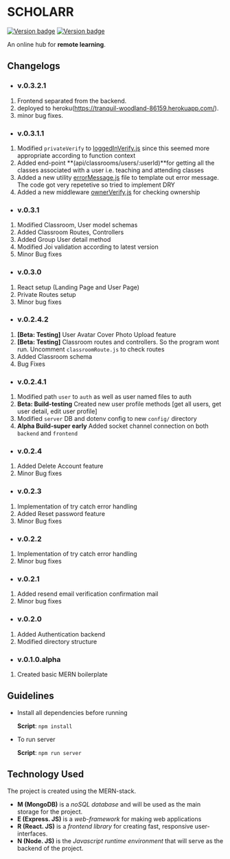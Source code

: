 # SCHOLARR

[![Version badge](https://img.shields.io/badge/Version-v.0.3.1-green.svg)](https://shields.io/) [![Version badge](https://img.shields.io/badge/Build-testing-red.svg)](https://shields.io/)

An online hub for **remote learning**.

## Changelogs

- ### v.0.3.2.1

1. Frontend separated from the backend.
2. deployed to heroku(https://tranquil-woodland-86159.herokuapp.com/).
3. minor bug fixes.

- ### v.0.3.1.1

1. Modified `privateVerify` to [loggedInVerify.js](api/middleware/loggedInVerify.js) since this seemed more appropriate according to function context
2. Added end-point **(api/classrooms/users/:userId)**for getting all the classes associated with a user i.e. teaching and attending classes
3. Added a new utility [errorMessage.js](api/utils/errorMessages.js) file to template out error message. The code got very repetetive so tried to implement DRY
4. Added a new middleware [ownerVerify.js](api/middleware/ownerVerify.js) for checking ownership

- ### v.0.3.1

1. Modified Classroom, User model schemas
2. Added Classroom Routes, Controllers
3. Added Group User detail method
4. Modified Joi validation according to latest version
5. Minor Bug fixes

- ### v.0.3.0

1. React setup (Landing Page and User Page)
2. Private Routes setup
3. Minor bug fixes

- ### v.0.2.4.2

1. **[Beta: Testing]** User Avatar Cover Photo Upload feature
2. **[Beta: Testing]** Classroom routes and controllers. So the program wont run. Uncomment `classroomRoute.js` to check routes
3. Added Classroom schema
4. Bug Fixes

- ### v.0.2.4.1

1. Modified path `user` to `auth` as well as user named files to auth
2. **Beta: Build-testing** Created new user profile methods [get all users, get user detail, edit user profile]
3. Modified `server` DB and dotenv config to new `config/` directory
4. **Alpha Build-super early** Added socket channel connection on both `backend` and `frontend`

- ### v.0.2.4

1. Added Delete Account feature
2. Minor Bug fixes

- ### v.0.2.3

1. Implementation of try catch error handling
2. Added Reset password feature
3. Minor Bug fixes

- ### v.0.2.2

1. Implementation of try catch error handling
2. Minor bug fixes

- ### v.0.2.1

1. Added resend email verification confirmation mail
2. Minor bug fixes

- ### v.0.2.0

1. Added Authentication backend
2. Modified directory structure

- ### v.0.1.0.alpha

1. Created basic MERN boilerplate

## Guidelines

- Install all dependencies before running

  **Script**: `npm install`

- To run server

  **Script**: `npm run server`

## Technology Used

The project is created using the MERN-stack.

- **M (MongoDB)** is a _noSQL database_ and will be used as the main storage for the project.
- **E (Express. JS)** is a _web-framework_ for making web applications
- **R (React. JS)** is a _frontend library_ for creating fast, responsive user-interfaces.
- **N (Node. JS)** is the _Javascript runtime environment_ that will serve as the backend of the project.
